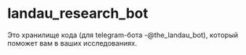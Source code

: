 # landau_research_bot
Это хранилище кода (для telegram-бота -@the_landau_bot), который поможет вам в ваших исследованиях.
